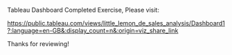 Tableau Dashboard Completed Exercise, Please visit:

https://public.tableau.com/views/little_lemon_de_sales_analysis/Dashboard1?:language=en-GB&:display_count=n&:origin=viz_share_link

Thanks for reviewing!